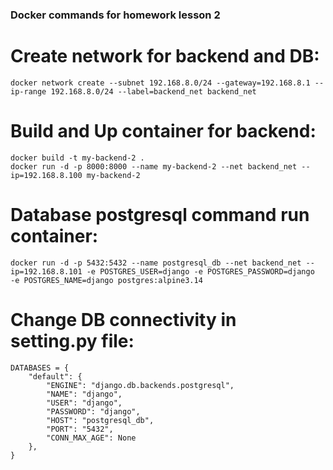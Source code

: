 ### Docker commands for homework lesson 2

# Create network for backend and DB:
`docker network create --subnet 192.168.8.0/24 --gateway=192.168.8.1 --ip-range 192.168.8.0/24 --label=backend_net backend_net`

# Build and Up container for backend:
```
docker build -t my-backend-2 .
docker run -d -p 8000:8000 --name my-backend-2 --net backend_net --ip=192.168.8.100 my-backend-2
```

# Database postgresql command run container:
```
docker run -d -p 5432:5432 --name postgresql_db --net backend_net --ip=192.168.8.101 -e POSTGRES_USER=django -e POSTGRES_PASSWORD=django  -e POSTGRES_NAME=django postgres:alpine3.14
```
# Change DB connectivity in setting.py file:

```
DATABASES = {
    "default": {
        "ENGINE": "django.db.backends.postgresql",
        "NAME": "django",
        "USER": "django",
        "PASSWORD": "django",
        "HOST": "postgresql_db",
        "PORT": "5432",
        "CONN_MAX_AGE": None
    },
}
```
